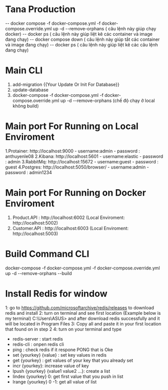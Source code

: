 ﻿# Tana Production
-- docker compose -f docker-compose.yml -f docker-compose.override.yml up -d --remove-orphans
( câu lệnh này giúp chạy docker)
-- docker ps
( câu lệnh này giúp liệt kê các container và image đang chạy)
-- docker compose down
( câu lệnh này giúp tắt  các container và image đang chạy)
-- docker ps ( câu lệnh này giúp liệt kê các câu lệnh đang chạy)

# Main CLI
1. add-migration {{Your Update Or Init For Database}}
2. update-database 
3. docker-compose -f docker-compose.yml -f docker-compose.override.yml up -d --remove-orphans (chế độ chạy ở local không build)

# Main port For Running on Local Enviroment
1.Protainer: http://localhost:9000 - username:admin - password : anthuyenle08
2.Kibana: http://localhost:5601 - username:elastic - password : admin
3.RabbitMq: http://localhost:15672 - username:guest - password : guest
4.Postgres: http://localhost:5050/browser/ - username:admin - password : admin1234

# Main port For Running on Docker Enviroment
1. Product.API : http://localhost:6002 (Local Enviroment: http://localhost:5002)
1. Customer.API : http://localhost:6003 (Local Enviroment: http://localhost:5003)

# Build Command CLI
docker-compose -f docker-compose.yml -f docker-compose.override.yml up -d --remove-orphans --build

# Install Redis for window
1: go to https://github.com/microsoftarchive/redis/releases to download redis and install
2: turn on terminal and see first location (Example below is my terminal)
C:\Users\ASUS>
and after download redis successfully and it will be located in Program Files
3: Copy all and paste it in your first location that found on in step 2
4: turn on your terminal and type
+ redis-server : start redis
+ redis-cli : onpen redis cli
+ ping : check redis if it respone PONG that is Oke
+ set {yourkey} {value} : set key values in redis
+ get {yourkey} : get values of your key that you already set
+ incr {yourkey}: increase value of key
+ lpush {yourkey} {value1 value2 ...}: create a list 
+ lindex {yourkey} 0: get first value that you push in list
+ lrange {yourkey} 0 -1: get all value of list

